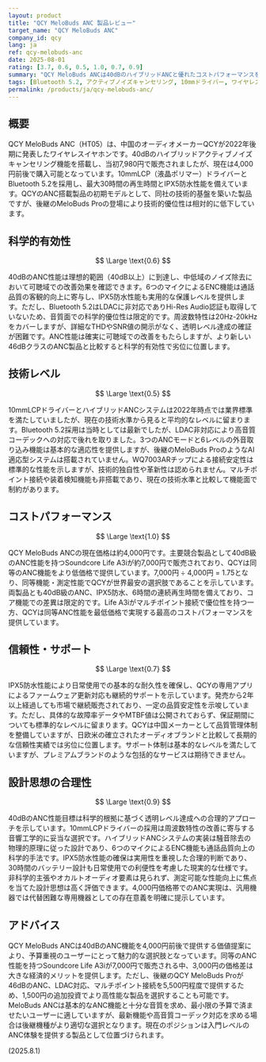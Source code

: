 ```yaml
---
layout: product
title: "QCY MeloBuds ANC 製品レビュー"
target_name: "QCY MeloBuds ANC"
company_id: qcy
lang: ja
ref: qcy-melobuds-anc
date: 2025-08-01
rating: [3.7, 0.6, 0.5, 1.0, 0.7, 0.9]
summary: "QCY MeloBuds ANCは40dBのハイブリッドANCと優れたコストパフォーマンスを実現するも、技術的な革新性に欠け、より高性能な後継機種の存在により相対的な魅力が低下。"
tags: [Bluetooth 5.2, アクティブノイズキャンセリング, 10mmドライバー, ワイヤレスイヤホン]
permalink: /products/ja/qcy-melobuds-anc/
---
```

## 概要

QCY MeloBuds ANC（HT05）は、中国のオーディオメーカーQCYが2022年後期に発表したワイヤレスイヤホンです。40dBのハイブリッドアクティブノイズキャンセリング機能を搭載し、当初7,980円で販売されましたが、現在は4,000円前後で購入可能となっています。10mmLCP（液晶ポリマー）ドライバーとBluetooth 5.2を採用し、最大30時間の再生時間とIPX5防水性能を備えています。QCYのANC搭載製品の初期モデルとして、同社の技術的基盤を築いた製品ですが、後継のMeloBuds Proの登場により技術的優位性は相対的に低下しています。

## 科学的有効性

$$ \Large \text{0.6} $$

40dBのANC性能は理想的範囲（40dB以上）に到達し、中低域のノイズ除去において可聴域での改善効果を確認できます。6つのマイクによるENC機能は通話品質の客観的向上に寄与し、IPX5防水性能も実用的な保護レベルを提供します。ただし、Bluetooth 5.2はLDACに非対応でありHi-Res Audio認証も取得していないため、音質面での科学的優位性は限定的です。周波数特性は20Hz-20kHzをカバーしますが、詳細なTHDやSNR値の開示がなく、透明レベル達成の確証が困難です。ANC性能は確実に可聴域での改善をもたらしますが、より新しい46dBクラスのANC製品と比較すると科学的有効性で劣位に位置します。

## 技術レベル

$$ \Large \text{0.5} $$

10mmLCPドライバーとハイブリッドANCシステムは2022年時点では業界標準を満たしていましたが、現在の技術水準から見ると平均的なレベルに留まります。Bluetooth 5.2採用は当時としては最新でしたが、LDAC非対応により高音質コーデックへの対応で後れを取りました。3つのANCモードと6レベルの外音取り込み機能は基本的な適応性を提供しますが、後継のMeloBuds ProのようなAI適応型システムは搭載されていません。WQ7003ARチップによる接続安定性は標準的な性能を示しますが、技術的独自性や革新性は認められません。マルチポイント接続や装着検知機能も非搭載であり、現在の技術水準と比較して機能面で制約があります。

## コストパフォーマンス

$$ \Large \text{1.0} $$

QCY MeloBuds ANCの現在価格は約4,000円です。主要競合製品として40dB級のANC性能を持つSoundcore Life A3iが約7,000円で販売されており、QCYは同等のANC機能をより低価格で提供しています。7,000円 ÷ 4,000円 = 1.75となり、同等機能・測定性能でQCYが世界最安の選択肢であることを示しています。両製品とも40dB級のANC、IPX5防水、6時間の連続再生時間を備えており、コア機能での差異は限定的です。Life A3iがマルチポイント接続で優位性を持つ一方、QCYは同等ANC性能を最低価格で実現する最高のコストパフォーマンスを提供しています。

## 信頼性・サポート

$$ \Large \text{0.7} $$

IPX5防水性能により日常使用での基本的な耐久性を確保し、QCYの専用アプリによるファームウェア更新対応も継続的サポートを示しています。発売から2年以上経過しても市場で継続販売されており、一定の品質安定性を示唆しています。ただし、具体的な故障率データやMTBF値は公開されておらず、保証期間についても標準的なレベルに留まります。QCYは中国メーカーとして品質管理体制を整備していますが、日欧米の確立されたオーディオブランドと比較して長期的な信頼性実績では劣位に位置します。サポート体制は基本的なレベルを満たしていますが、プレミアムブランドのような包括的なサービスは期待できません。

## 設計思想の合理性

$$ \Large \text{0.9} $$

40dBのANC性能目標は科学的根拠に基づく透明レベル達成への合理的アプローチを示しています。10mmLCPドライバーの採用は周波数特性の改善に寄与する音響工学的に妥当な選択です。ハイブリッドANCシステムの実装は騒音除去の物理的原理に従った設計であり、6つのマイクによるENC機能も通話品質向上の科学的手法です。IPX5防水性能の確保は実用性を重視した合理的判断であり、30時間のバッテリー設計も日常使用での利便性を考慮した現実的な仕様です。非科学的主張やオカルトオーディオ要素は見られず、測定可能な性能向上に焦点を当てた設計思想は高く評価できます。4,000円価格帯でのANC実現は、汎用機器では代替困難な専用機器としての存在意義を明確に提示しています。

## アドバイス

QCY MeloBuds ANCは40dBのANC機能を4,000円前後で提供する価値提案により、予算重視のユーザーにとって魅力的な選択肢となっています。同等のANC性能を持つSoundcore Life A3iが7,000円で販売される中、3,000円の価格差は大きな経済的メリットを提供します。ただし、後継のQCY MeloBuds Proが46dBのANC、LDAC対応、マルチポイント接続を5,500円程度で提供するため、1,500円の追加投資でより高性能な製品を選択することも可能です。MeloBuds ANCは基本的なANC機能と十分な音質を求め、最小限の予算で済ませたいユーザーに適していますが、最新機能や高音質コーデック対応を求める場合は後継機種がより適切な選択となります。現在のポジションは入門レベルのANC体験を提供する製品として位置づけられます。

(2025.8.1)
